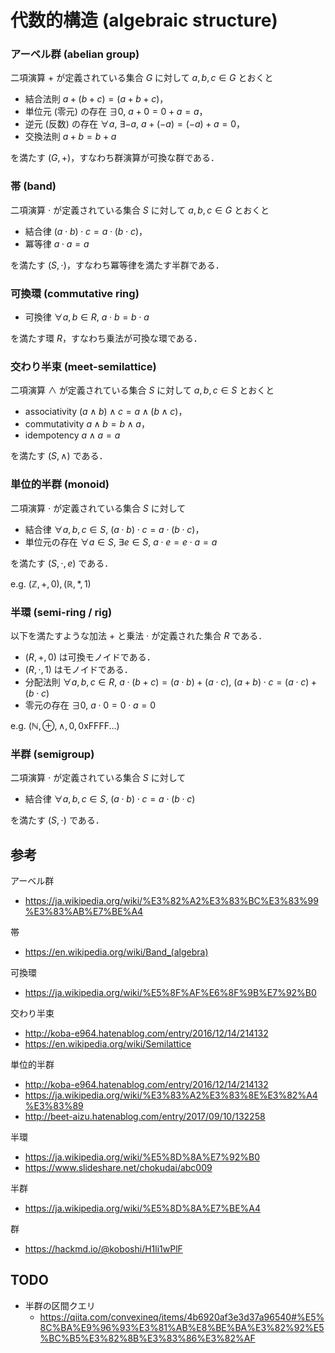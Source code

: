 # 代数的構造 (algebraic structure)


### アーベル群 (abelian group)

二項演算 $+$ が定義されている集合 $G$ に対して $a, b, c \in G$ とおくと

- 結合法則 $a + (b + c) = (a + b + c)$，
- 単位元 (零元) の存在 $\exists 0,\ a + 0 = 0 + a = a$，
- 逆元 (反数) の存在 $\forall a,\ \exists {-a},\ a + (-a) = (-a) + a = 0$，
- 交換法則 $a + b = b + a$

を満たす $(G, +)$，すなわち群演算が可換な群である．


### 帯 (band)

二項演算 $\cdot$ が定義されている集合 $S$ に対して $a, b, c \in G$ とおくと

- 結合律 $(a \cdot b) \cdot c = a \cdot (b \cdot c)$，
- 冪等律 $a \cdot a = a$

を満たす $(S, \cdot)$，すなわち冪等律を満たす半群である．


### 可換環 (commutative ring)

- 可換律 $\forall a, b \in R,\ a \cdot b = b \cdot a$

を満たす環 $R$，すなわち乗法が可換な環である．


### 交わり半束 (meet-semilattice)

二項演算 $\land$ が定義されている集合 $S$ に対して $a, b, c \in S$ とおくと

- associativity $(a \land b) \land c = a \land (b \land c)$，
- commutativity $a \land b = b \land a$，
- idempotency $a \land a = a$

を満たす $(S, \land)$ である．


### 単位的半群 (monoid)

二項演算 $\cdot$ が定義されている集合 $S$ に対して

- 結合律 $\forall a, b, c \in S,\ (a \cdot b) \cdot c = a \cdot (b \cdot c)$，
- 単位元の存在 $\forall a \in S,\ \exists e \in S,\ a \cdot e = e \cdot a = a$

を満たす $(S, \cdot, e)$ である．

e.g. $(\mathbb{Z}, +, 0), (\mathbb{R}, \ast, 1)$


### 半環 (semi-ring / rig)

以下を満たすような加法 $+$ と乗法 $\cdot$ が定義された集合 $R$ である．

- $(R, +, 0)$ は可換モノイドである．
- $(R, \cdot, 1)$ はモノイドである．
- 分配法則 $\forall a, b, c \in R,\ a \cdot (b + c) = (a \cdot b) + (a \cdot c),\ (a + b) \cdot c = (a \cdot c) + (b \cdot c)$
- 零元の存在 $\exists 0,\ a \cdot 0 = 0 \cdot a = 0$

e.g. $(\mathbb{N}, \oplus, \land, 0, \text{0xFFFF...})$


### 半群 (semigroup)

二項演算 $\cdot$ が定義されている集合 $S$ に対して

- 結合律 $\forall a, b, c \in S,\ (a \cdot b) \cdot c = a \cdot (b \cdot c)$

を満たす $(S, \cdot)$ である．


## 参考

アーベル群
- https://ja.wikipedia.org/wiki/%E3%82%A2%E3%83%BC%E3%83%99%E3%83%AB%E7%BE%A4

帯
- https://en.wikipedia.org/wiki/Band_(algebra)

可換環
- https://ja.wikipedia.org/wiki/%E5%8F%AF%E6%8F%9B%E7%92%B0

交わり半束
- http://koba-e964.hatenablog.com/entry/2016/12/14/214132
- https://en.wikipedia.org/wiki/Semilattice

単位的半群
- http://koba-e964.hatenablog.com/entry/2016/12/14/214132
- https://ja.wikipedia.org/wiki/%E3%83%A2%E3%83%8E%E3%82%A4%E3%83%89
- http://beet-aizu.hatenablog.com/entry/2017/09/10/132258

半環
- https://ja.wikipedia.org/wiki/%E5%8D%8A%E7%92%B0
- https://www.slideshare.net/chokudai/abc009

半群
- https://ja.wikipedia.org/wiki/%E5%8D%8A%E7%BE%A4

群
- https://hackmd.io/@koboshi/H1li1wPlF


## TODO

- 半群の区間クエリ
  - https://qiita.com/convexineq/items/4b6920af3e3d37a96540#%E5%8C%BA%E9%96%93%E3%81%AB%E8%BE%BA%E3%82%92%E5%BC%B5%E3%82%8B%E3%83%86%E3%82%AF

